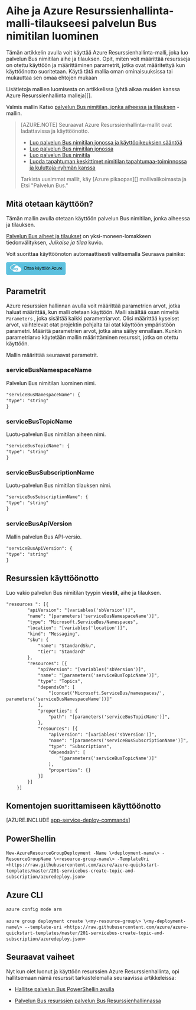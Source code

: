 <properties
    pageTitle="Aihe ja Azure Resurssienhallinta-malli-tilaukseesi palvelun Bus nimitilan luominen | Microsoft Azure"
    description="Aihe ja Azure Resurssienhallinta malli-tilaukseesi palvelun Bus nimitilan luominen"
    services="service-bus"
    documentationCenter=".net"
    authors="sethmanheim"
    manager="timlt"
    editor=""/>

<tags
    ms.service="service-bus"
    ms.devlang="tbd"
    ms.topic="article"
    ms.tgt_pltfrm="dotnet"
    ms.workload="na"
    ms.date="10/14/2016"
    ms.author="sethm;shvija"/>

# <a name="create-a-service-bus-namespace-with-topic-and-subscription-using-an-azure-resource-manager-template"></a>Aihe ja Azure Resurssienhallinta-malli-tilaukseesi palvelun Bus nimitilan luominen

Tämän artikkelin avulla voit käyttää Azure Resurssienhallinta-malli, joka luo palvelun Bus nimitilan aihe ja tilauksen. Opit, miten voit määrittää resursseja on otettu käyttöön ja määrittäminen parametrit, jotka ovat määritettyä kun käyttöönotto suoritetaan. Käytä tätä mallia oman ominaisuuksissa tai mukauttaa sen omaa ehtojen mukaan

Lisätietoja mallien luomisesta on artikkelissa [yhtä aikaa muiden kanssa Azure Resurssienhallinta malleja][].

Valmis mallin Katso [palvelun Bus nimitilan, jonka aiheessa ja tilauksen][] -mallin.

>[AZURE.NOTE] Seuraavat Azure Resurssienhallinta-mallit ovat ladattavissa ja käyttöönotto.
>
>-    [Luo palvelun Bus nimitilan jonossa ja käyttöoikeuksien sääntöä](service-bus-resource-manager-namespace-auth-rule.md)
>-    [Luo palvelun Bus nimitilan jonossa](service-bus-resource-manager-namespace-queue.md)
>-    [Luo palvelun Bus nimitila](service-bus-resource-manager-namespace.md)
>-    [Luoda tapahtuman keskittimet nimitilan tapahtumaa-toiminnossa ja kuluttaja-ryhmän kanssa](../event-hubs/event-hubs-resource-manager-namespace-event-hub.md)
>
>Tarkista uusimmat mallit, käy [Azure pikaopas][] mallivalikoimasta ja Etsi "Palvelun Bus."

## <a name="what-will-you-deploy"></a>Mitä otetaan käyttöön?

Tämän mallin avulla otetaan käyttöön palvelun Bus nimitilan, jonka aiheessa ja tilauksen.

[Palvelun Bus aiheet ja tilaukset](service-bus-queues-topics-subscriptions.md#topics-and-subscriptions) on yksi-moneen-lomakkeen tiedonvälityksen, *Julkaise ja tilaa* kuvio.

Voit suorittaa käyttöönoton automaattisesti valitsemalla Seuraava painike:

[![Ottaa käyttöön Azure](./media/service-bus-resource-manager-namespace-topic/deploybutton.png)](https://portal.azure.com/#create/Microsoft.Template/uri/https%3A%2F%2Fraw.githubusercontent.com%2FAzure%2Fazure-quickstart-templates%2Fmaster%2F201-servicebus-create-topic-and-subscription%2Fazuredeploy.json)

## <a name="parameters"></a>Parametrit

Azure resurssien hallinnan avulla voit määrittää parametrien arvot, jotka haluat määrittää, kun malli otetaan käyttöön. Malli sisältää osan nimeltä `Parameters` , joka sisältää kaikki parametriarvot. Olisi määrittää kyseiset arvot, vaihtelevat otat projektin pohjalta tai otat käyttöön ympäristöön parametri. Määritä parametrien arvot, jotka aina säilyy ennallaan. Kunkin parametriarvo käytetään mallin määrittäminen resurssit, jotka on otettu käyttöön.

Mallin määrittää seuraavat parametrit.

### <a name="servicebusnamespacename"></a>serviceBusNamespaceName

Palvelun Bus nimitilan luominen nimi.

```
"serviceBusNamespaceName": {
"type": "string"
}
```

### <a name="servicebustopicname"></a>serviceBusTopicName

Luotu-palvelun Bus nimitilan aiheen nimi.

```
"serviceBusTopicName": {
"type": "string"
}
```

### <a name="servicebussubscriptionname"></a>serviceBusSubscriptionName

Luotu-palvelun Bus nimitilan tilauksen nimi.

```
"serviceBusSubscriptionName": {
"type": "string"
}
```

### <a name="servicebusapiversion"></a>serviceBusApiVersion

Mallin palvelun Bus API-versio.

```
"serviceBusApiVersion": {
"type": "string"
}
```
## <a name="resources-to-deploy"></a>Resurssien käyttöönotto

Luo vakio palvelun Bus nimitilan tyypin **viestit**, aihe ja tilauksen.

```
"resources ": [{
        "apiVersion": "[variables('sbVersion')]",
        "name": "[parameters('serviceBusNamespaceName')]",
        "type": "Microsoft.ServiceBus/Namespaces",
        "location": "[variables('location')]",
        "kind": "Messaging",
        "sku": {
            "name": "StandardSku",
            "tier": "Standard"
        },
        "resources": [{
            "apiVersion": "[variables('sbVersion')]",
            "name": "[parameters('serviceBusTopicName')]",
            "type": "Topics",
            "dependsOn": [
                "[concat('Microsoft.ServiceBus/namespaces/', parameters('serviceBusNamespaceName'))]"
            ],
            "properties": {
                "path": "[parameters('serviceBusTopicName')]",
            },
            "resources": [{
                "apiVersion": "[variables('sbVersion')]",
                "name": "[parameters('serviceBusSubscriptionName')]",
                "type": "Subscriptions",
                "dependsOn": [
                    "[parameters('serviceBusTopicName')]"
                ],
                "properties": {}
            }]
        }]
    }]
```

## <a name="commands-to-run-deployment"></a>Komentojen suorittamiseen käyttöönotto

[AZURE.INCLUDE [app-service-deploy-commands](../../includes/app-service-deploy-commands.md)]

## <a name="powershell"></a>PowerShellin

```
New-AzureResourceGroupDeployment -Name \<deployment-name\> -ResourceGroupName \<resource-group-name\> -TemplateUri <https://raw.githubusercontent.com/azure/azure-quickstart-templates/master/201-servicebus-create-topic-and-subscription/azuredeploy.json>
```

## <a name="azure-cli"></a>Azure CLI

```
azure config mode arm

azure group deployment create \<my-resource-group\> \<my-deployment-name\> --template-uri <https://raw.githubusercontent.com/azure/azure-quickstart-templates/master/201-servicebus-create-topic-and-subscription/azuredeploy.json>
```

## <a name="next-steps"></a>Seuraavat vaiheet

Nyt kun olet luonut ja käyttöön resurssien Azure Resurssienhallinta, opi hallitsemaan nämä resurssit tarkastelemalla seuraavissa artikkeleissa:

- [Hallitse palvelun Bus PowerShellin avulla](service-bus-powershell-how-to-provision.md)
- [Palvelun Bus resurssien palvelun Bus Resurssienhallinnassa](https://code.msdn.microsoft.com/Service-Bus-Explorer-f2abca5a)


  [Authoring Azure Resurssienhallinta-mallit]: ../resource-group-authoring-templates.md
  [Azure pikaopas mallit]: https://azure.microsoft.com/documentation/templates/?term=service+bus
  [Learn more about Service Bus topics and subscriptions]: service-bus-queues-topics-subscriptions.md
  [Using Azure PowerShell with Azure Resource Manager]: ../powershell-azure-resource-manager.md
  [Using the Azure CLI for Mac, Linux, and Windows with Azure Resource Management]: ../xplat-cli-azure-resource-manager.md
  [Palvelun Bus nimitilan, jonka aiheessa ja tilauksen]: https://github.com/Azure/azure-quickstart-templates/blob/master/201-servicebus-create-topic-and-subscription/
